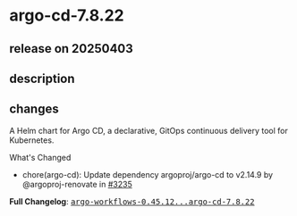 # argo-cd-7.8.22

## release on 20250403

## description

## changes

A Helm chart for Argo CD, a declarative, GitOps continuous delivery tool for Kubernetes.

What's Changed

* chore(argo-cd): Update dependency argoproj/argo-cd to v2.14.9 by @argoproj-renovate in <a class="issue-link js-issue-link" data-error-text="Failed to load title" data-id="2967452315" data-permission-text="Title is private" data-url="https://github.com/argoproj/argo-helm/issues/3235" data-hovercard-type="pull_request" data-hovercard-url="/argoproj/argo-helm/pull/3235/hovercard" href="https://github.com/argoproj/argo-helm/pull/3235">#3235</a>

<strong>Full Changelog</strong>: <a class="commit-link" href="https://github.com/argoproj/argo-helm/compare/argo-workflows-0.45.12...argo-cd-7.8.22"><tt>argo-workflows-0.45.12...argo-cd-7.8.22</tt></a>

